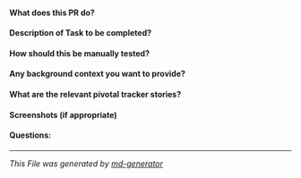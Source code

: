 #### What does this PR do?

#### Description of Task to be completed?

#### How should this be manually tested?

#### Any background context you want to provide?

#### What are the relevant pivotal tracker stories?

#### Screenshots (if appropriate)

#### Questions:


***
_This File was generated by [md-generator](https://github.com/oluwasegun-AA/md-generator)_